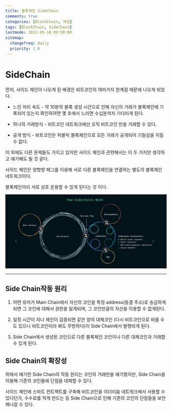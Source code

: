```yaml
---
title: 블록체인 SideChain
comments: true
categories: [BlockChain, 개념]
tags: [BlockChain, SideChain]
lastmode: 2022-05-18 09:50:00
sitemap:
  changefreq: daily
  priority: 1.0
---
```


# SideChain
먼저, 사이드 체인이 나오게 된 배경은 비트코인의 여러가지 한계점 때문에 나오게 되었다.

* 느린 처리 속도 - 약 10분의 블록 생성 시간으로 인해 자신의 거래가 블록체인에 기록되어 있는지 확인하려면 몇 초에서 느리면 수십분까지 기다리게 된다.

* 하나의 거래방식 - 비트코인 네트워크에선 오직 비트코인 만을 거래할 수 있다.

* 공개 방식 - 비트코인은 퍼블릭 블록체인으로 모든 거래가 공개되어 기밀성을 지킬 수 없다.

이 외에도 다른 문제들도 가지고 있지만 사이드 체인과 관련해서는 이 두 가지만 생각하고 얘기해도 될 것 같다.

사이드 체인은 양항뱡 페그를 이용해 서로 다른 블록체인을 연결하는 별도의 블록체인 네트워크이다.

블록체인끼리 서로 상호 운용할 수 있게 된다는 것 이다.

![sidechain](/assets/img/post/sidechain.jpg)

___

## Side Chain작동 원리

1. 어떤 유저가 Main Chain에서 자신의 코인을 특정 address(동결 주소)로 송금하게 되면 그 코인에 대해서 권한을 잃게되며, 그 코인만큼의 자산을 이용할 수 없게된다.

2. 일정 시간이 지나 체인이 검증되면 같은 양의 대체코인 (다시 비트코인으로 바꿀 수도 있으니 비트코인이라 봐도 무방하다)이 Side Chain에서 발행되게 된다.

3. Side Chain에서 생성된 코인으로 다른 블록체인 코인이나 다른 대체코인과 거래할 수 있게 된다.

## Side Chain의 확장성

위에서 얘기한 Side Chain의 작동 원리는 코인의 거래만을 얘기했지만, Side Chain을 이용해 기존의 코인들에 단점을 대체할 수 있다.  

사이드 체인에 스마트 컨트랙트를 구축해 비트코인을 이더리움 네트워크에서 사용할 수 있다던가, 수수료를 적게 만드는 등 Side Chain으로 인해 기존의 코인의 단점들을 보안 해나갈 수 있다.
